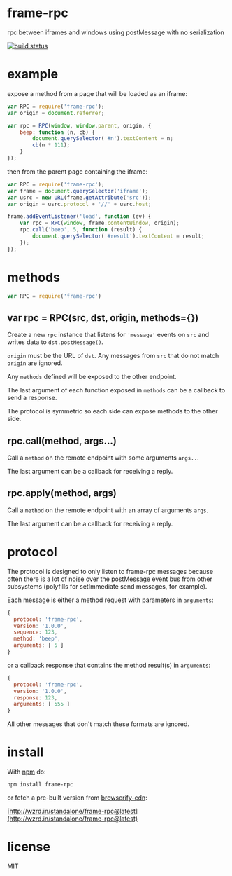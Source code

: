 # frame-rpc

rpc between iframes and windows using postMessage with no serialization

[![build status](https://secure.travis-ci.org/substack/frame-rpc.png)](http://travis-ci.org/substack/frame-rpc)

# example

expose a method from a page that will be loaded as an iframe:

``` js
var RPC = require('frame-rpc');
var origin = document.referrer;

var rpc = RPC(window, window.parent, origin, {
    beep: function (n, cb) {
        document.querySelector('#n').textContent = n;
        cb(n * 111);
    }
});
```

then from the parent page containing the iframe:

``` js
var RPC = require('frame-rpc');
var frame = document.querySelector('iframe');
var usrc = new URL(frame.getAttribute('src'));
var origin = usrc.protocol + '//' + usrc.host;

frame.addEventListener('load', function (ev) {
    var rpc = RPC(window, frame.contentWindow, origin);
    rpc.call('beep', 5, function (result) {
        document.querySelector('#result').textContent = result;
    });
});
```

# methods

``` js
var RPC = require('frame-rpc')
```

## var rpc = RPC(src, dst, origin, methods={})

Create a new `rpc` instance that listens for `'message'` events on `src`
and writes data to `dst.postMessage()`.

`origin` must be the URL of `dst`. Any messages from `src` that do not match
`origin` are ignored.

Any `methods` defined will be exposed to the other endpoint.

The last argument of each function exposed in `methods` can be a callback to
send a response.

The protocol is symmetric so each side can expose methods to the other side.

## rpc.call(method, args...)

Call a `method` on the remote endpoint with some arguments `args..`.

The last argument can be a callback for receiving a reply.

## rpc.apply(method, args)

Call a `method` on the remote endpoint with an array of arguments `args`.

The last argument can be a callback for receiving a reply.

# protocol

The protocol is designed to only listen to frame-rpc messages because often
there is a lot of noise over the postMessage event bus from other subsystems
(polyfills for setImmediate send messages, for example).

Each message is either a method request with parameters in `arguments`:

``` js
{
  protocol: 'frame-rpc',
  version: '1.0.0',
  sequence: 123,
  method: 'beep',
  arguments: [ 5 ]
}
```

or a callback response that contains the method result(s) in `arguments`:

``` js
{
  protocol: 'frame-rpc',
  version: '1.0.0',
  response: 123,
  arguments: [ 555 ]
}
```

All other messages that don't match these formats are ignored.

# install

With [npm](https://npmjs.org) do:

```
npm install frame-rpc
```

or fetch a pre-built version from [browserify-cdn](http://wzrd.in):

[http://wzrd.in/standalone/frame-rpc@latest](http://wzrd.in/standalone/frame-rpc@latest)

# license

MIT

